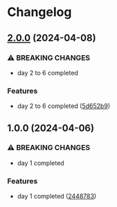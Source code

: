 # Changelog

## [2.0.0](https://github.com/sergiorgiraldo/AdventOfCode2020/compare/v1.0.0...v2.0.0) (2024-04-08)


### ⚠ BREAKING CHANGES

* day 2 to 6 completed

### Features

* day 2 to 6 completed ([5d652b9](https://github.com/sergiorgiraldo/AdventOfCode2020/commit/5d652b98be21955a9cae7dd003a4fc0ef6a897a4))

## 1.0.0 (2024-04-06)


### ⚠ BREAKING CHANGES

* day 1 completed

### Features

* day 1 completed ([2448783](https://github.com/sergiorgiraldo/AdventOfCode2020/commit/2448783a0af27471224cfade9aa32e5062532fd8))
